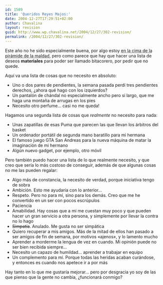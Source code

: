 ```yaml
---
id: 1589
title: 'Queridos Reyes Majos:'
date: 2004-12-27T17:29:51+02:00
author: Chavalina
layout: revision
guid: http://www.wp.chavalina.net/2004/12/27/302-revision/
permalink: /2004/12/27/302-revision/
---
```

Este a&ntilde;o no he sido especialmente buena, por algo estoy <acronym title="según mis amigos">en la cima de la pirámide de la maldad</acronym>, pero como parece que hay que hacer una lista de deseos **materiales** para poder ser llamado bitacorero, por pedir que no quede.

Aquí va una lista de cosas que no necesito en absoluto:

  * Uno o dos pares de pendientes, la semana pasada perdí tres pendientes derechos, ¿ahora qué hago con los izquierdos?
  * Un pantalón de chándal no especialmente ancho pero sí largo, que me haga una monta&ntilde;a de arrugas en los pies
  * Necesito otro perfume… casi no me queda!

Hagamos una segunda lista de cosas que _realmente_ no necesito para nada:

  * Unas zapatillas de esas Puma que parecen las que llevan los árbitros del basket
  * Un ordenador portátil de segunda mano baratillo para mi hermana
  * El famoso juego GTA San Andreas para la nueva máquina de matar la imaginación de mi hermano
  * Algún nuevo gadget, por ejemplo, otro móvil

Pero también puedo hacer una lista de lo que realmente necesito, y que creo que sería lo más costoso de conseguir, además de que algunas cosas no me las pueden regalar:

  * Algo más de constancia, la necesito de verdad, porque iniciativa tengo de sobra
  * Ambición. Esto me ayudaría con lo anterior…
  * Respeto. Pero no para mí, sino para los demás. Creo que me he convertido en un ser con pocos escrúpulos
  * Paciencia
  * Amabilidad. Hay cosas que a mi me cuestan muy poco y que pueden hacer un gran servicio a otra persona, y simplemente por llevar la contra no lo hago
  * <s>Simpatía</s>. Anulado. Me gusta no ser simpática
  * Quiero recuperar a mis amigos. Más de la mitad de ellos han pasado a ser amigos de fin de semana, por motivos «ajenos», y lo lamento mucho
  * Aprender a morderme la lengua de vez en cuando. Mi opinión puede no ser bien recibida siempre…
  * Necesito un capazo de humildad… aprender a trabajar en equipo
  * Un complemento para mí. Porque todas las heridas acaban curándose, y entonces es cuando nos apetece ir a por más

Hay tanto en lo que me gustaría mejorar… pero por desgracia yo soy de las que pienso que la gente no cambia, ¿funcionará conmigo?